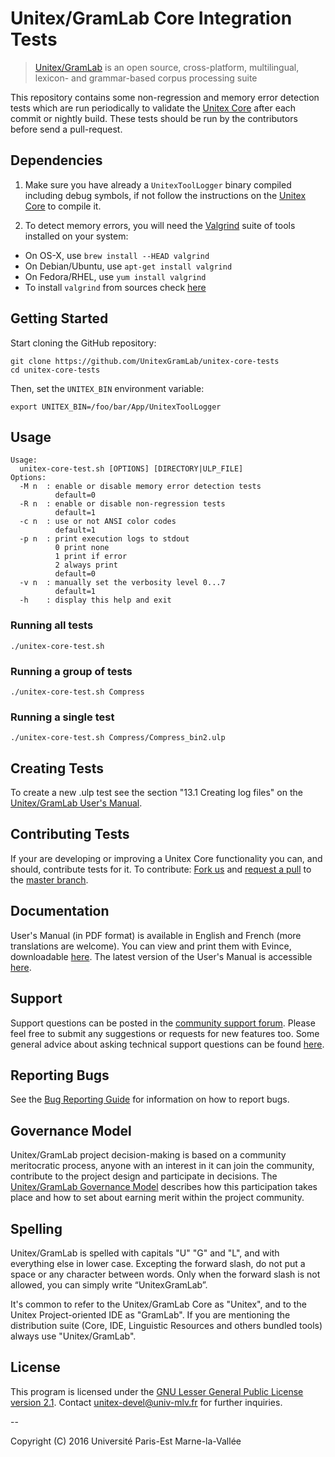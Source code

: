 # Unitex/GramLab Core Integration Tests

> [Unitex/GramLab][unitex] is an open source, cross-platform, multilingual, lexicon- and grammar-based corpus processing suite

This repository contains some non-regression and memory error detection tests which are
run periodically to validate the [Unitex Core][unitex-core] after each commit or nightly
build. These tests should be run by the contributors before send a pull-request.

## Dependencies

1. Make sure you have already a `UnitexToolLogger` binary compiled including debug symbols, 
   if not follow the  instructions on the [Unitex Core][unitex-core] to compile it.
   
1. To detect memory errors, you will need the [Valgrind](http://valgrind.org) suite of tools installed on your system:

  - On OS-X, use `brew install --HEAD valgrind`
  - On Debian/Ubuntu, use `apt-get install valgrind`
  - On Fedora/RHEL, use `yum install valgrind `
  - To install `valgrind` from sources check [here](http://valgrind.org/docs/manual/dist.install.html)
 
## Getting Started

Start cloning the GitHub repository:

    git clone https://github.com/UnitexGramLab/unitex-core-tests
    cd unitex-core-tests

Then, set the `UNITEX_BIN` environment variable:
    
    export UNITEX_BIN=/foo/bar/App/UnitexToolLogger
    
## Usage

    Usage:
      unitex-core-test.sh [OPTIONS] [DIRECTORY|ULP_FILE]
    Options:
      -M n  : enable or disable memory error detection tests
              default=0
      -R n  : enable or disable non-regression tests
              default=1
      -c n  : use or not ANSI color codes
              default=1
      -p n  : print execution logs to stdout
              0 print none
              1 print if error
              2 always print
              default=0
      -v n  : manually set the verbosity level 0...7
              default=1
      -h    : display this help and exit
      
### Running all tests

    ./unitex-core-test.sh

### Running a group of tests

    ./unitex-core-test.sh Compress

### Running a single test

    ./unitex-core-test.sh Compress/Compress_bin2.ulp

## Creating Tests

To create a new .ulp test see the section "13.1 Creating log files" on the
[Unitex/GramLab User's Manual](http://releases.unitexgramlab.org/latest-stable/man/).

## Contributing Tests

If your are developing or improving a Unitex Core functionality you can, and should,
contribute tests for it. To contribute: [Fork us](https://github.com/UnitexGramLab/unitex-core-tests/fork)
and [request a pull](https://github.com/UnitexGramLab/unitex-core-tests/pulls) to
the [master branch](https://github.com/UnitexGramLab/unitex-core-tests/tree/master).
    
## Documentation

User's Manual (in PDF format) is available in English and French (more
translations are welcome). You can view and print them with Evince,
downloadable [here](https://wiki.gnome.org/Apps/Evince/Downloads). The
latest version of the User's Manual is accessible
[here](http://releases.unitexgramlab.org/latest-stable/man/).

## Support

Support questions can be posted in the [community support
forum](http://forum.unitexgramlab.org). Please feel free to submit any
suggestions or requests for new features too. Some general advice about
asking technical support questions can be found
[here](http://www.catb.org/esr/faqs/smart-questions.html).

## Reporting Bugs

See the [Bug Reporting
Guide](http://unitexgramlab.org/index.php?page=6) for information on
how to report bugs.

## Governance Model

Unitex/GramLab project decision-making is based on a community
meritocratic process, anyone with an interest in it can join the
community, contribute to the project design and participate in
decisions. The [Unitex/GramLab Governance
Model](http://governance.unitexgramlab.org) describes
how this participation takes place and how to set about earning merit
within the project community.

## Spelling

Unitex/GramLab is spelled with capitals "U" "G" and "L", and with
everything else in lower case. Excepting the forward slash, do not put
a space or any character between words. Only when the forward slash
is not allowed, you can simply write “UnitexGramLab”.

It's common to refer to the Unitex/GramLab Core as "Unitex", and to the
Unitex Project-oriented IDE as "GramLab". If you are mentioning the
distribution suite (Core, IDE, Linguistic Resources and others bundled
tools) always use "Unitex/GramLab".

## License

This program is licensed under the [GNU Lesser General Public License version 2.1](/LICENSE). 
Contact unitex-devel@univ-mlv.fr for further inquiries.

--

Copyright (C) 2016 Université Paris-Est Marne-la-Vallée

[unitex]:  http://unitexgramlab.org
[unitex-core]: https://github.com/UnitexGramLab/unitex-core
